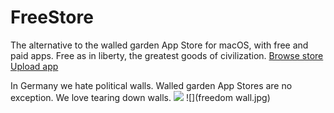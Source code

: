 # FreeStore
The alternative to the walled garden App Store for macOS, with free and paid apps.
Free as in liberty, the greatest goods of civilization.
[Browse store](xx)
[Upload app](xx)

In Germany we hate political walls. Walled garden App Stores are no exception.
We love tearing down walls.
![](berlin-wall.jpg)
![](freedom wall.jpg)
